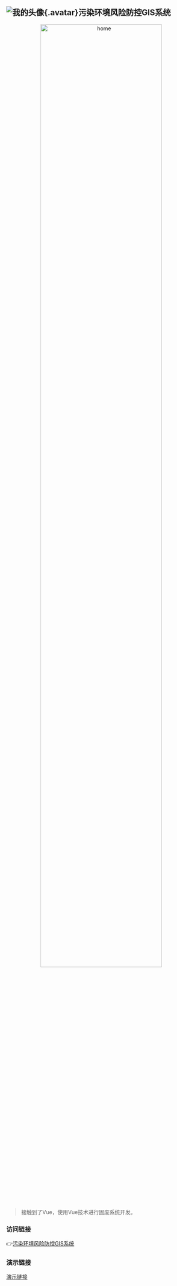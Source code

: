 ## ![我的头像](/logo.png){.avatar}污染环境风险防控GIS系统
<p align="center">
  <img src="/gufei.png" alt="home" width="80%" />
</p>

>接触到了Vue，使用Vue技术进行固废系统开发。


### 访问链接
👉[污染环境风险防控GIS系统](http://www.dxkjs.com:8080/gufei/gis/)

### 演示链接
[演示链接](https://mp.weixin.qq.com/s/vla_yH8hQUgeOr1SacFsYA)